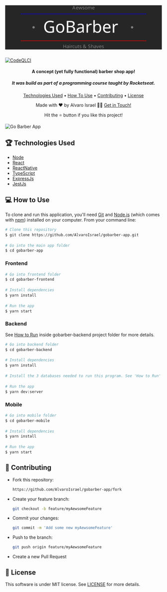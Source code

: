 <h1 align="center">
  <a href="https://gobarberapp.net">
    <img  alt="GoBarberApp"  src="https://raw.githubusercontent.com/AlvaroIsrael/gobarber-app/master/gobarber-frontend/src/assets/gobarberdarklogo.svg"/>
  </a>
  <br>
</h1>

[![CodeQLCI](https://github.com/AlvaroIsrael/gobarber-app/actions/workflows/codeql-analysis.yml/badge.svg)](https://github.com/AlvaroIsrael/gobarber-app/actions/workflows/codeql-analysis.yml)

<h4 align="center">A concept (yet fully functional) barber shop app!</h4>
<h5 align="center">It was build as part of a programming course taught by Rocketseat.</h5>

<p align="center">
  <a href="#-technologies-used">Technologies Used</a> •
  <a href="#-how-to-use">How To Use</a> •
  <a href="#-contributing">Contributing</a> •
  <a href="#-license">License</a>
</p>

<p align="center">Made with ❤️ by Alvaro Israel 👏🏻 <a href="https://www.linkedin.com/in/alvaroisraeldesenvolvedor/">Get in Touch!</a></p>
<p align="center">Hit the ⭐️ button if you like this project!</p>

![Go Barber App](https://raw.githubusercontent.com/AlvaroIsrael/gobarber-app/master/gobarber-frontend/src/assets/gobarber-tutorial.gif)

## 🏆 Technologies Used

- [Node](https://nodejs.org/en/)
- [React](https://github.com/facebook/react/)
- [ReactNative](https://github.com/facebook/react-native/)
- [TypeScript](https://www.typescriptlang.org/)
- [ExpressJs](https://expressjs.com/)
- [JestJs](https://jestjs.io/)

## 💻 How to Use

To clone and run this application, you'll need [Git](https://git-scm.com)
and [Node.js](https://nodejs.org/en/download/) (which comes with [npm](http://npmjs.com)) installed on your computer.
From your command line:

```bash
# Clone this repository
$ git clone https://github.com/AlvaroIsrael/gobarber-app.git

# Go into the main app folder
$ cd gobarber-app
```

### <b>Frontend</b>

```bash
# Go into frontend folder
$ cd gobarber-frontend

# Install dependencies
$ yarn install

# Run the app
$ yarn start
```

### <b>Backend</b>

See [How to Run](https://github.com/AlvaroIsrael/gobarber-app/blob/master/gobarber-backend/README.md#-how-to-run) inside
gobarber-backend project folder for more details.

```bash
# Go into backend folder
$ cd gobarber-backend

# Install dependencies
$ yarn install

# Install the 3 databases needed to run this program. See 'How to Run' above for more details.

# Run the app
$ yarn dev:server
```

### <b>Mobile</b>

```bash
# Go into mobile folder
$ cd gobarber-mobile

# Install dependencies
$ yarn install

# Run the app
$ yarn start
```

## 🤝 Contributing

- Fork this repository:
  ```bash
  https://github.com/AlvaroIsrael/gobarber-app/fork
  ```
- Create your feature branch:
  ```bash
  git checkout -b feature/myAewsomeFeature
  ```
- Commit your changes:
  ```bash
  git commit -m 'Add some new myAewsomeFeature'
  ```
- Push to the branch:
  ```bash
  git push origin feature/myAewsomeFeature
  ```
- Create a new Pull Request

## 🧾 License

This software is under MIT license. See [LICENSE](LICENSE.md) for more details.
